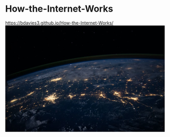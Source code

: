 # How-the-Internet-Works

https://bdavies3.github.io/How-the-Internet-Works/
![nasa](images/nasa-Q1p7bh3SHj8-unsplash.jpg)
